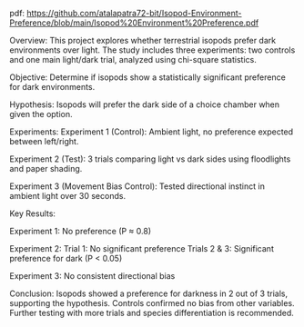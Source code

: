 pdf: https://github.com/atalapatra72-bit/Isopod-Environment-Preference/blob/main/Isopod%20Environment%20Preference.pdf

Overview:
This project explores whether terrestrial isopods prefer dark environments over light. The study includes three experiments: two controls and one main light/dark trial, analyzed using chi-square statistics.

Objective:
Determine if isopods show a statistically significant preference for dark environments.

Hypothesis:
Isopods will prefer the dark side of a choice chamber when given the option.

Experiments:
Experiment 1 (Control): Ambient light, no preference expected between left/right.

Experiment 2 (Test): 3 trials comparing light vs dark sides using floodlights and paper shading.

Experiment 3 (Movement Bias Control): Tested directional instinct in ambient light over 30 seconds.

Key Results:

Experiment 1: No preference (P ≈ 0.8)

Experiment 2:
Trial 1: No significant preference
Trials 2 & 3: Significant preference for dark (P < 0.05)

Experiment 3: No consistent directional bias

Conclusion:
Isopods showed a preference for darkness in 2 out of 3 trials, supporting the hypothesis. Controls confirmed no bias from other variables. Further testing with more trials and species differentiation is recommended.
